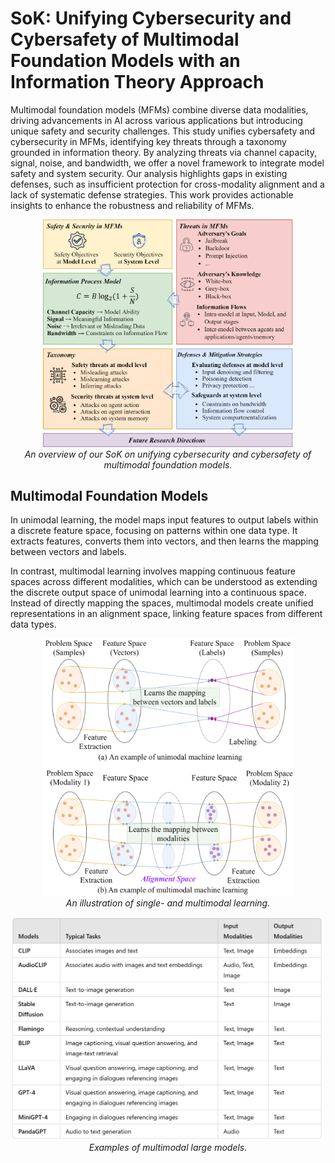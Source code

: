 # SoK: Unifying Cybersecurity and Cybersafety of Multimodal Foundation Models with an Information Theory Approach
Multimodal foundation models (MFMs) combine diverse data modalities, driving advancements in AI across various applications but introducing unique safety and security challenges. This study unifies cybersafety and cybersecurity in MFMs, identifying key threats through a taxonomy grounded in information theory. By analyzing threats via channel capacity, signal, noise, and bandwidth, we offer a novel framework to integrate model safety and system security. Our analysis highlights gaps in existing defenses, such as insufficient protection for cross-modality alignment and a lack of systematic defense strategies. This work provides actionable insights to enhance the robustness and reliability of MFMs.

<p align="center">
  <img src="sok.png" alt="overview" width="400">
  <br>
  <em>An overview of our SoK on unifying cybersecurity and cybersafety of multimodal foundation models.</em>
</p>

## Multimodal Foundation Models
In unimodal learning, the model maps input features to output labels within a discrete feature space, focusing on patterns within one data type. It extracts features, converts them into vectors, and then learns the mapping between vectors and labels.

In contrast, multimodal learning involves mapping continuous feature spaces across different modalities, which can be understood as extending the discrete output space of unimodal learning into a continuous space. Instead of directly mapping the spaces, multimodal models create unified representations in an alignment space, linking feature spaces from different data types. 

<p align="center">
  <img src="single_multi_ml.png" alt="single_multi" width="400">
  <br>
  <em>An illustration of single- and multimodal learning.</em>
</p>

<p align="center">
  <img src="models.PNG" alt="models" width="500">
  <br>
  <em>Examples of multimodal large models.</em>
</p>
